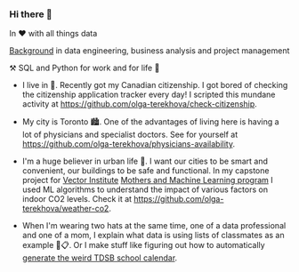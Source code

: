 ### Hi there 👋

<!--
**olga-terekhova/olga-terekhova** is a ✨ _special_ ✨ repository because its `README.md` (this file) appears on your GitHub profile.

Here are some ideas to get you started:

- 🔭 I’m currently working on ...
- 🌱 I’m currently learning ...
- 👯 I’m looking to collaborate on ...
- 🤔 I’m looking for help with ...
- 💬 Ask me about ...
- 📫 How to reach me: ...
- 😄 Pronouns: ...
- ⚡ Fun fact: ...
-->

In ♥️ with all things data

[Background](https://www.linkedin.com/in/olga-terekhova/) in data engineering, business analysis and project management

⚒️ SQL and Python for work and for life 🍴

- I live in 🍁. Recently got my Canadian citizenship. I got bored of checking the citizenship application tracker every day! I scripted this mundane activity at https://github.com/olga-terekhova/check-citizenship.

- My city is Toronto 🏙️. One of the advantages of living here is having a lot of physicians and specialist doctors. See for yourself at https://github.com/olga-terekhova/physicians-availability. 

- I'm a huge believer in urban life 🌇. I want our cities to be smart and convenient, our buildings to be safe and functional. In my capstone project for [Vector Institute](https://vectorinstitute.ai/) [Mothers and Machine Learning program](https://vectorinstitute.ai/mothers-and-machine-learning/) I used ML algorithms to understand the impact of various factors on indoor CO2 levels. Check it at https://github.com/olga-terekhova/weather-co2.

- When I'm wearing two hats at the same time, one of a data professional and one of a mom, I explain what data is using lists of classmates as an example 🏫📋. Or I make stuff like figuring out how to automatically [generate the weird TDSB school calendar](https://github.com/olga-terekhova/tdsb-calendar). 
